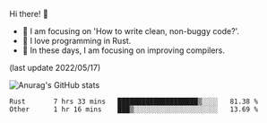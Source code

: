 Hi there! :wave:
- 💭 I am focusing on 'How to write clean, non-buggy code?'.
- :crab: I love programming in Rust.
- 🤸 In these days, I am focusing on improving compilers.

(last update 2022/05/17)

![Anurag's GitHub stats](https://github-readme-stats.vercel.app/api?username=3-24&theme=react&count_private=true&show_icons=true)

<!--START_SECTION:waka-->

```text
Rust       7 hrs 33 mins   ████████████████████▒░░░░   81.38 %
Other      1 hr 16 mins    ███▒░░░░░░░░░░░░░░░░░░░░░   13.69 %
```

<!--END_SECTION:waka-->
